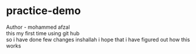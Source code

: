 # practice-demo

Author - mohammed afzal
<br>
this my first time using git hub
<br>
so i have done few changes inshallah i hope that i have figured out how this works 
